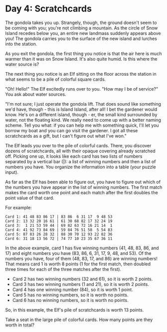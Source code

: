 # Day 4: Scratchcards

The gondola takes you up. Strangely, though, the ground doesn't seem to be
coming with you; you're not climbing a mountain. As the circle of Snow Island
recedes below you, an entire new landmass suddenly appears above you! The
gondola carries you to the surface of the new island and lurches into the
station.

As you exit the gondola, the first thing you notice is that the air here is
much warmer than it was on Snow Island. It's also quite humid. Is this where
the water source is?

The next thing you notice is an Elf sitting on the floor across the station in
what seems to be a pile of colorful square cards.

"Oh! Hello!" The Elf excitedly runs over to you. "How may I be of service?" You
ask about water sources.

"I'm not sure; I just operate the gondola lift. That does sound like something
we'd have, though - this is Island Island, after all! I bet the gardener would
know. He's on a different island, though - er, the small kind surrounded by
water, not the floating kind. We really need to come up with a better naming
scheme. Tell you what: if you can help me with something quick, I'll let you
borrow my boat and you can go visit the gardener. I got all these scratchcards
as a gift, but I can't figure out what I've won."

The Elf leads you over to the pile of colorful cards. There, you discover
dozens of scratchcards, all with their opaque covering already scratched
off. Picking one up, it looks like each card has two lists of numbers separated
by a vertical bar (|): a list of winning numbers and then a list of numbers you
have. You organize the information into a table (your puzzle input).

As far as the Elf has been able to figure out, you have to figure out which of
the numbers you have appear in the list of winning numbers. The first match
makes the card worth one point and each match after the first doubles the point
value of that card.

For example:

```
Card 1: 41 48 83 86 17 | 83 86  6 31 17  9 48 53
Card 2: 13 32 20 16 61 | 61 30 68 82 17 32 24 19
Card 3:  1 21 53 59 44 | 69 82 63 72 16 21 14  1
Card 4: 41 92 73 84 69 | 59 84 76 51 58  5 54 83
Card 5: 87 83 26 28 32 | 88 30 70 12 93 22 82 36
Card 6: 31 18 13 56 72 | 74 77 10 23 35 67 36 11
```

In the above example, card 1 has five winning numbers (41, 48, 83, 86, and 17)
and eight numbers you have (83, 86, 6, 31, 17, 9, 48, and 53). Of the numbers
you have, four of them (48, 83, 17, and 86) are winning numbers! That means
card 1 is worth 8 points (1 for the first match, then doubled three times for
each of the three matches after the first).

-  Card 2 has two winning numbers (32 and 61), so it is worth 2 points.
-  Card 3 has two winning numbers (1 and 21), so it is worth 2 points.
-  Card 4 has one winning number (84), so it is worth 1 point.
-  Card 5 has no winning numbers, so it is worth no points.
-  Card 6 has no winning numbers, so it is worth no points.

So, in this example, the Elf's pile of scratchcards is worth 13 points.

Take a seat in the large pile of colorful cards. How many points are they worth
in total?
